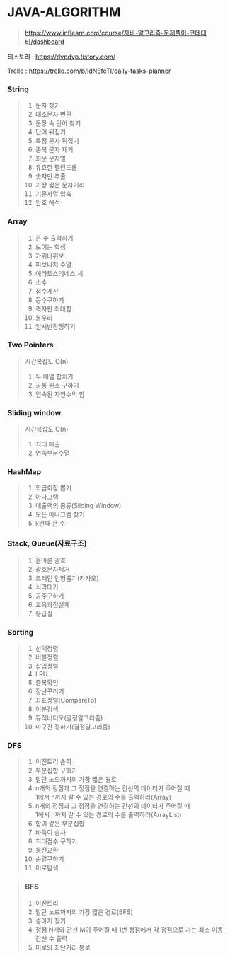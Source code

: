 # JAVA-ALGORITHM
> https://www.inflearn.com/course/자바-알고리즘-문제풀이-코테대비/dashboard

티스토리 : https://dvpdvp.tistory.com/

Trello : https://trello.com/b/ldNEfeTI/daily-tasks-planner
### String 
> 1. 문자 찾기
> 2. 대소문자 변환
> 3. 문장 속 단어 찾기
> 4. 단어 뒤집기
> 5. 특정 문자 뒤집기
> 6. 중복 문자 제거
> 7. 회문 문자열
> 8. 유효한 팰린드롬
> 9. 숫자만 추출
> 10. 가장 짧은 문자거리
> 11. 기문자열 압축
> 12. 암호 해석 

### Array
> 1. 큰 수 출력하기
> 2. 보이는 학생
> 3. 가위바위보
> 4. 피보나치 수열
> 5. 에라토스테네스 체
> 6. 소수
> 7. 점수계산
> 8. 등수구하기
> 9. 격자판 최대합
> 10. 봉우리
> 11. 임시반장정하기

### Two Pointers 
> 시간복잡도 O(n)
> 1. 두 배열 합치기
> 2. 공통 원소 구하기
> 3. 연속된 자연수의 합

### Sliding window
> 시간복잡도 O(n)
> 1. 최대 매출
> 2. 연속부분수열

### HashMap
> 1. 학급회장 뽑기
> 2. 아나그램
> 3. 매출액의 종류(Sliding Window)
> 4. 모든 아나그램 찾기
> 5. k번째 큰 수

### Stack, Queue(자료구조)
> 1. 올바른 괄호
> 2. 괄호문자제거
> 3. 크레인 인형뽑기(카카오)
> 4. 쇠막대기
> 5. 공주구하기
> 6. 교육과정설계
> 7. 응급실

### Sorting
> 1. 선택정렬
> 2. 버블정렬
> 3. 삽입정렬
> 4. LRU
> 5. 중복확인
> 6. 장난꾸러기
> 7. 좌표정렬(CompareTo)
> 8. 이분검색
> 9. 뮤직비디오(결정알고리즘)
> 10. 마구간 정하기(결정알고리즘)

### DFS
> 1. 이진트리 순회
> 2. 부분집합 구하기
> 3. 말단 노드까지의 가장 짧은 경로
> 4. n개의 정점과 그 정점을 연결하는 간선의 데이터가 주어질 때  
     1에서 n까지 갈 수 있는 경로의 수를 출력하라(Array)
> 5. n개의 정점과 그 정점을 연결하는 간선의 데이터가 주어질 때  
     1에서 n까지 갈 수 있는 경로의 수를 출력하라(ArrayList)
> 6. 합이 같은 부분집합
> 7. 바둑이 승차
> 8. 최대점수 구하기
> 9. 동전교환
> 10. 순열구하기
> 11. 미로탐색

> ### BFS
> 1. 이진트리
> 2. 말단 노드까지의 가장 짧은 경로(BFS)
> 3. 송아지 찾기
> 4. 정점 N개와 간선 M이 주어질 때
     1번 정점에서 각 정점으로 가는 최소 이동 간선 수 출력
> 5. 미로의 최단거리 통로